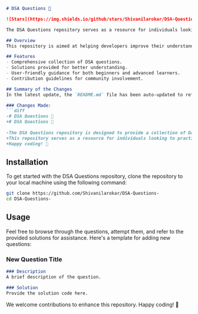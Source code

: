 ```markdown
# DSA Questions 📖

![Stars](https://img.shields.io/github/stars/Shivanilarokar/DSA-Questions-) ![Forks](https://img.shields.io/github/forks/Shivanilarokar/DSA-Questions-)

The DSA Questions repository serves as a resource for individuals looking to practice and refine their Data Structures and Algorithms (DSA) knowledge. It includes a variety of questions, solutions, and guidance to aid in your learning journey. Happy coding! 🎉

## Overview
This repository is aimed at helping developers improve their understanding of Data Structures and Algorithms through practical coding problems.

## Features
- Comprehensive collection of DSA questions.
- Solutions provided for better understanding.
- User-friendly guidance for both beginners and advanced learners.
- Contribution guidelines for community involvement.

## Summary of the Changes
In the latest update, the `README.md` file has been auto-updated to reflect the following changes:

### Changes Made:
```diff
-# DSA Questions 🤖
+# DSA Questions 📖
 
-The DSA Questions repository is designed to provide a collection of Data Structures and Algorithms (DSA) questions to help you enhance your coding skills and prepare for technical interviews.
+This repository serves as a resource for individuals looking to practice and refine their DSA knowledge. It includes a variety of questions, solutions, and guidance to aid in your learning journey.
+Happy coding! 🎉
```

## Installation
To get started with the DSA Questions repository, clone the repository to your local machine using the following command:

```bash
git clone https://github.com/Shivanilarokar/DSA-Questions-
cd DSA-Questions-
```

## Usage
Feel free to browse through the questions, attempt them, and refer to the provided solutions for assistance. Here's a template for adding new questions:

### New Question Title
```markdown
### Description
A brief description of the question.

### Solution
Provide the solution code here.
```

We welcome contributions to enhance this repository. Happy coding! 🎉
```